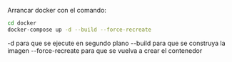 Arrancar docker con el comando:
```bash
cd docker
docker-compose up -d --build --force-recreate
```

-d para que se ejecute en segundo plano
--build para que se construya la imagen
--force-recreate para que se vuelva a crear el contenedor